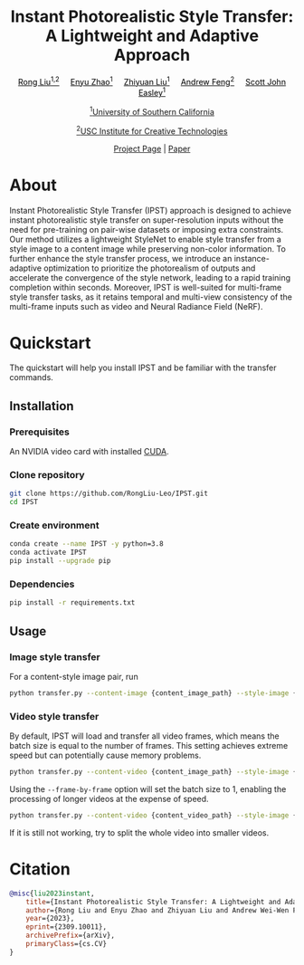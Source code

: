 <h1 align="center"> Instant Photorealistic Style Transfer:<br /> A Lightweight and Adaptive Approach </h1>
<p align="center">
<a style="color:#000000;" href="https://rongliu-leo.github.io/">Rong Liu<sup>1,2</sup></a>&nbsp;&nbsp;&nbsp;&nbsp;
<a style="color:#000000;" href="https://www.linkedin.com/in/enyu-zhao-564566250/">Enyu Zhao<sup>1</sup></a>&nbsp;&nbsp;&nbsp;&nbsp;
<a style="color:#000000;" href="https://www.linkedin.com/in/liuzy98/">Zhiyuan Liu<sup>1</sup></a>&nbsp;&nbsp;&nbsp;&nbsp;
<a style="color:#000000;" href="https://scholar.google.com/citations?user=JKWxGfsAAAAJ&hl=en">Andrew Feng<sup>2</sup></a>&nbsp;&nbsp;&nbsp;&nbsp;
<a style="color:#000000;" href="https://viterbi.usc.edu/directory/faculty/Easley/Scott">Scott John Easley<sup>1</sup></a>
</p>

<p align="center">
<a href="https://www.usc.edu/"><sup>1</sup>University of Southern California</a> 
</p>

<p align="center">
<a href="https://ict.usc.edu/"><sup>2</sup>USC Institute for Creative Technologies</a> 
</p>

<p align="center">
<a href="https://rongliu-leo.github.io/Video-Style-Transfer/">Project Page</a>
<a>  |  </a>
<a href="https://arxiv.org/abs/2309.10011">Paper</a> 
</p>




# About
Instant Photorealistic Style Transfer (IPST) approach is designed to achieve 
instant photorealistic style transfer on super-resolution inputs without the need for pre-training on pair-wise datasets or imposing extra constraints. Our method utilizes a lightweight StyleNet to enable style transfer from a style image to a content image while preserving non-color information.
To further enhance the style transfer process, we introduce an instance-adaptive optimization to prioritize the photorealism of outputs and accelerate the convergence of the style network, leading to a rapid training completion within seconds.
Moreover, IPST is well-suited for multi-frame style transfer tasks, as it retains temporal and multi-view consistency of the multi-frame inputs such as video and Neural Radiance Field (NeRF).




# Quickstart
The quickstart will help you install IPST and be familiar with the transfer commands.

## Installation

### Prerequisites

An NVIDIA video card with installed [CUDA](https://docs.nvidia.com/cuda/cuda-quick-start-guide/index.html).

### Clone repository
```bash
git clone https://github.com/RongLiu-Leo/IPST.git
cd IPST
```

### Create environment

```bash
conda create --name IPST -y python=3.8
conda activate IPST
pip install --upgrade pip
```

### Dependencies
```bash
pip install -r requirements.txt
```

## Usage

### Image style transfer
For a content-style image pair, run
```bash
python transfer.py --content-image {content_image_path} --style-image {style_image_path}
```

### Video style transfer
By default, IPST will load and transfer all video frames, which means the batch size is equal to the number of frames. This setting achieves extreme speed but can potentially cause memory problems.
```bash
python transfer.py --content-video {content_image_path} --style-image {style_image_path}
```
Using the ```--frame-by-frame``` option will set the batch size to 1, enabling the processing of longer videos at the expense of speed.
```bash
python transfer.py --content-video {content_video_path} --style-image {style_image_path} --frame-by-frame True
```
If it is still not working, try to split the whole video into smaller videos.

# Citation
```bibtex
@misc{liu2023instant,
    title={Instant Photorealistic Style Transfer: A Lightweight and Adaptive Approach}, 
    author={Rong Liu and Enyu Zhao and Zhiyuan Liu and Andrew Wei-Wen Feng and Scott John Easley},
    year={2023},
    eprint={2309.10011},
    archivePrefix={arXiv},
    primaryClass={cs.CV}
}
```